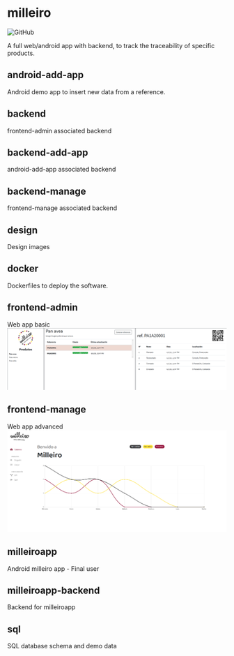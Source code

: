 # milleiro
![GitHub](https://img.shields.io/github/license/jorgeteixe/milleiro)

A full web/android app with backend, to track the traceability of specific products.

## android-add-app
Android demo app to insert new data from a reference.

## backend
frontend-admin associated backend

## backend-add-app
android-add-app associated backend

## backend-manage
frontend-manage associated backend

## design
Design images

## docker
Dockerfiles to deploy the software.

## frontend-admin
Web app basic 
![Web basic app](img/admin.png)

## frontend-manage
Web app advanced
![Web advanced app](img/manage.png)

## milleiroapp
Android milleiro app - Final user

## milleiroapp-backend
Backend for milleiroapp

## sql
SQL database schema and demo data
